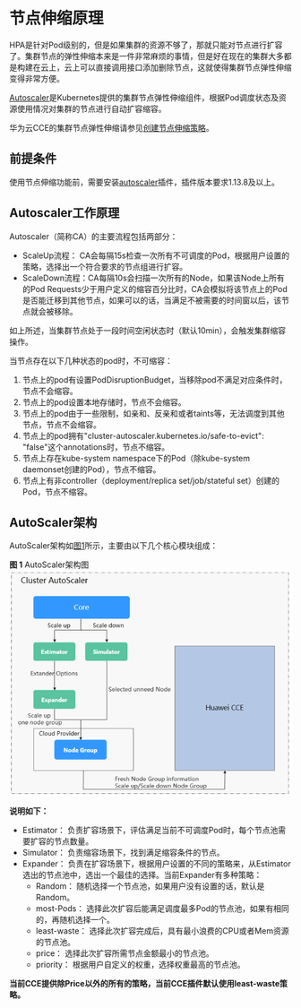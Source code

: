 # 节点伸缩原理<a name="cce_01_0296"></a>

HPA是针对Pod级别的，但是如果集群的资源不够了，那就只能对节点进行扩容了。集群节点的弹性伸缩本来是一件非常麻烦的事情，但是好在现在的集群大多都是构建在云上，云上可以直接调用接口添加删除节点，这就使得集群节点弹性伸缩变得非常方便。

[Autoscaler](https://github.com/kubernetes/autoscaler/tree/master/cluster-autoscaler)是Kubernetes提供的集群节点弹性伸缩组件，根据Pod调度状态及资源使用情况对集群的节点进行自动扩容缩容。

华为云CCE的集群节点弹性伸缩请参见[创建节点伸缩策略](https://support.huaweicloud.com/usermanual-cce/cce_01_0209.html)。

## 前提条件<a name="section194973810277"></a>

使用节点伸缩功能前，需要安装[autoscaler](autoscaler.md)插件，插件版本要求1.13.8及以上。

## Autoscaler工作原理<a name="section15550647155618"></a>

Autoscaler（简称CA）的主要流程包括两部分：

-   ScaleUp流程： CA会每隔15s检查一次所有不可调度的Pod，根据用户设置的策略，选择出一个符合要求的节点组进行扩容。
-   ScaleDown流程：CA每隔10s会扫描一次所有的Node，如果该Node上所有的Pod Requests少于用户定义的缩容百分比时，CA会模拟将该节点上的Pod是否能迁移到其他节点，如果可以的话，当满足不被需要的时间窗以后，该节点就会被移除。

如上所述，当集群节点处于一段时间空闲状态时（默认10min），会触发集群缩容操作。

当节点存在以下几种状态的pod时，不可缩容：

1.  节点上的pod有设置PodDisruptionBudget，当移除pod不满足对应条件时，节点不会缩容。
2.  节点上的pod设置本地存储时，节点不会缩容。
3.  节点上的pod由于一些限制，如亲和、反亲和或者taints等，无法调度到其他节点，节点不会缩容。
4.  节点上的pod拥有"cluster-autoscaler.kubernetes.io/safe-to-evict": "false"这个annotations时，节点不缩容。
5.  节点上存在kube-system namespace下的Pod（除kube-system daemonset创建的Pod），节点不缩容。
6.  节点上有非controller（deployment/replica set/job/stateful set）创建的Pod，节点不缩容。

## AutoScaler架构<a name="section1937355015712"></a>

AutoScaler架构如[图1](#fig114831750115719)所示，主要由以下几个核心模块组成：

**图 1**  AutoScaler架构图<a name="fig114831750115719"></a>  
![](figures/AutoScaler架构图.png "AutoScaler架构图")

**说明如下：**

-   Estimator： 负责扩容场景下，评估满足当前不可调度Pod时，每个节点池需要扩容的节点数量。
-   Simulator： 负责缩容场景下，找到满足缩容条件的节点。
-   Expander： 负责在扩容场景下，根据用户设置的不同的策略来，从Estimator选出的节点池中，选出一个最佳的选择。当前Expander有多种策略：
    -   Random： 随机选择一个节点池，如果用户没有设置的话，默认是Random。
    -   most-Pods： 选择此次扩容后能满足调度最多Pod的节点池，如果有相同的，再随机选择一个。
    -   least-waste： 选择此次扩容完成后，具有最小浪费的CPU或者Mem资源的节点池。
    -   price： 选择此次扩容所需节点金额最小的节点池。
    -   priority： 根据用户自定义的权重，选择权重最高的节点池。


**当前CCE提供除Price以外的所有的策略，当前CCE插件默认使用least-waste策略。**

